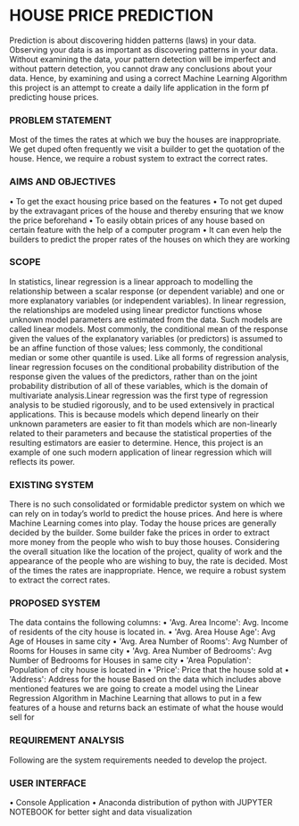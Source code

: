# HOUSE PRICE PREDICTION

Prediction is about discovering hidden patterns (laws) in your data. Observing your data is as important as discovering patterns in your data. Without examining the data, your pattern detection will be imperfect and without pattern detection, you cannot draw any conclusions about your data. Hence, by examining and using a correct Machine Learning Algorithm this project is an attempt to create a daily life application in the form pf predicting house prices.

### PROBLEM STATEMENT
Most of the times the rates at which we buy the houses are inappropriate. We get duped often frequently we visit a builder to get the quotation of the house. Hence, we require a robust system to extract the correct rates.

### AIMS AND OBJECTIVES
•	To get the exact housing price based on the features
•	To not get duped by the extravagant prices of the house and thereby ensuring that we know the price beforehand
•	To easily obtain prices of any house based on certain feature with the help of a computer program
•	It can even help the builders to predict the proper rates of the houses on which they are working
 

### SCOPE
In statistics, linear regression is a linear approach to modelling the relationship between a scalar response (or dependent variable) and one or more explanatory variables (or independent variables).  In linear regression, the relationships are modeled using linear predictor functions whose unknown model parameters are estimated from the data. Such models are called linear models.  Most commonly, the conditional mean of the response given the values of the explanatory variables (or predictors) is assumed to be an affine function of those values; less commonly, the conditional median or some other quantile is used. Like all forms of regression analysis, linear regression focuses on the conditional probability distribution of the response given the values of the predictors, rather than on the joint probability distribution of all of these variables, which is the domain of multivariate analysis.Linear regression was the first type of regression analysis to be studied rigorously, and to be used extensively in practical applications. This is because models which depend linearly on their unknown parameters are easier to fit than models which are non-linearly related to their parameters and because the statistical properties of the resulting estimators are easier to determine.
Hence, this project is an example of one such modern application of linear regression which will reflects its power.


### EXISTING SYSTEM
There is no such consolidated or formidable predictor system on which we can rely on in today’s world to predict the house prices. And here is where Machine Learning comes into play. Today the house prices are generally decided by the builder. Some builder fake the prices in order to extract more money from the people who wish to buy those houses. Considering the overall situation like the location of the project, quality of work and the appearance of the people who are wishing to buy, the rate is decided. Most of the times the rates are inappropriate. Hence, we require a robust system to extract the correct rates.
	
### PROPOSED SYSTEM
The data contains the following columns:
•	'Avg. Area Income': Avg. Income of residents of the city house is located in.
•	'Avg. Area House Age': Avg Age of Houses in same city
•	'Avg. Area Number of Rooms': Avg Number of Rooms for Houses in same city
•	'Avg. Area Number of Bedrooms': Avg Number of Bedrooms for Houses in same city
•	'Area Population': Population of city house is located in
•	'Price': Price that the house sold at
•	'Address': Address for the house
Based on the data which includes above mentioned features we are going to create a model using the Linear Regression Algorithm in Machine Learning that allows to put in a few features of a house and returns back an estimate of what the house would sell for 

### REQUIREMENT ANALYSIS
Following are the system requirements needed to develop the project.


### USER INTERFACE
•	Console Application
•	Anaconda distribution of python with JUPYTER NOTEBOOK for better sight and data visualization
